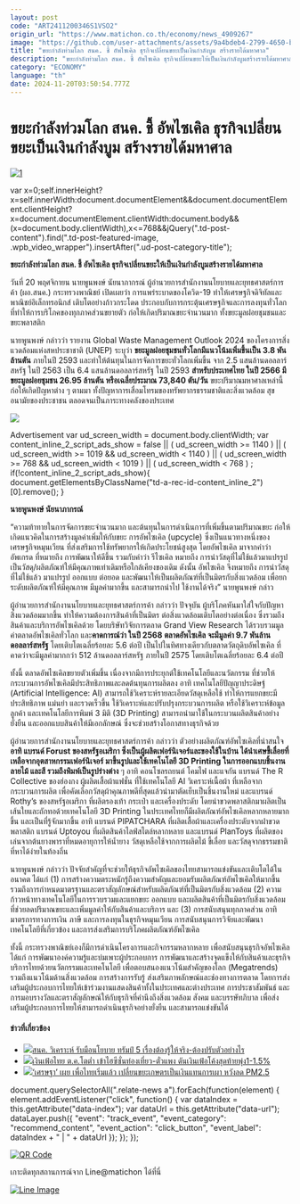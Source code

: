 ```yaml
---
layout: post
code: "ART2411200346S1VSO2"
origin_url: "https://www.matichon.co.th/economy/news_4909267"
image: "https://github.com/user-attachments/assets/9a4bdeb4-2799-4650-b79e-a9853a34bdff"
title: "ขยะกำลังท่วมโลก สนค. ชี้ อัพไซเคิล ธุรกิจเปลี่ยนขยะเป็นเงินกำลังบูม สร้างรายได้มหาศาล"
description: "ขยะกำลังท่วมโลก สนค. ชี้ อัพไซเคิล ธุรกิจเปลี่ยนขยะให้เป็นเงินกำลังบูมสร้างรายได้มหาศาล"
category: "ECONOMY"
language: "th"
date: 2024-11-20T03:50:54.777Z
---
```


# ขยะกำลังท่วมโลก สนค. ชี้ อัพไซเคิล ธุรกิจเปลี่ยนขยะเป็นเงินกำลังบูม สร้างรายได้มหาศาล

[![](https://www.matichon.co.th/wp-content/uploads/2024/11/1-254.jpg "1")](https://www.matichon.co.th/wp-content/uploads/2024/11/1-254.jpg)

var x=0;self.innerHeight?x=self.innerWidth:document.documentElement&&document.documentElement.clientHeight?x=document.documentElement.clientWidth:document.body&&(x=document.body.clientWidth),x<=768&&jQuery(".td-post-content").find(".td-post-featured-image, .wpb\_video\_wrapper").insertAfter(".ud-post-category-title");

**ขยะกำลังท่วมโลก สนค. ชี้ อัพไซเคิล ธุรกิจเปลี่ยนขยะให้เป็นเงินกำลังบูมสร้างรายได้มหาศาล**

วันที่ 20 พฤศจิกายน นายพูนพงษ์ นัยนาภากรณ์ ผู้อำนวยการสำนักงานนโยบายและยุทธศาสตร์การค้า (ผอ.สนค.) กระทรวงพาณิชย์ เปิดเผยว่า การแพร่ระบาดของโควิด-19 ทำให้เศรษฐกิจดิจิทัลและพาณิชย์อิเล็กทรอนิกส์ เติบโตอย่างก้าวกระโดด ประกอบกับการกระตุ้นเศรษฐกิจและการลงทุนทั่วโลกที่ทำให้การบริโภคของทุกภาคส่วนขยายตัว ก่อให้เกิดปริมาณขยะจำนวนมาก ทั้งขยะมูลฝอยชุมชนและขยะพลาสติก

นายพูนพงษ์ กล่าวว่า รายงาน Global Waste Management Outlook 2024 ของโครงการสิ่งแวดล้อมแห่งสหประชาชาติ (UNEP) ระบุว่า **ขยะมูลฝอยชุมชนทั่วโลกมีแนวโน้มเพิ่มขึ้นเป็น 3.8 พันล้านตัน** ภายในปี 2593 และทำให้ต้นทุนในการจัดการขยะทั่วโลกเพิ่มขึ้น จาก 2.5 แสนล้านดอลลาร์สหรัฐ ในปี 2563 เป็น 6.4 แสนล้านดอลลาร์สหรัฐ ในปี 2593 **สำหรับประเทศไทย ในปี 2566 มีขยะมูลฝอยชุมชน 26.95 ล้านตัน หรือเฉลี่ยประมาณ 73,840 ตัน/วัน** ขยะปริมาณมหาศาลเหล่านี้ก่อให้เกิดปัญหาต่าง ๆ ตามมา ทั้งปัญหาการเสื่อมโทรมของทรัพยากรธรรมชาติและสิ่งแวดล้อม สุขอนามัยของประชาชน ตลอดจนเป็นภาระทางคลังของประเทศ

![](https://www.matichon.co.th/wp-content/uploads/2024/11/LINE_ALBUM_2567.10.03-รูปส่งนักข่าว_241003_12_0_0.jpg)

Advertisement var ud\_screen\_width = document.body.clientWidth; var content\_inline\_2\_script\_ads\_show = false || ( ud\_screen\_width >= 1140 ) || ( ud\_screen\_width >= 1019 && ud\_screen\_width < 1140 ) || ( ud\_screen\_width >= 768 && ud\_screen\_width < 1019 ) || ( ud\_screen\_width < 768 ) ; if(!content\_inline\_2\_script\_ads\_show){ document.getElementsByClassName("td-a-rec-id-content\_inline\_2")\[0\].remove(); }

**นายพูนพงษ์ นัยนาภากรณ์**

“ความท้าทายในการจัดการขยะจำนวนมาก และต้นทุนในการดำเนินการที่เพิ่มขึ้นตามปริมาณขยะ ก่อให้เกิดแนวคิดในการสร้างมูลค่าเพิ่มให้กับขยะ การอัพไซเคิล (upcycle) ซึ่งเป็นแนวทางหนึ่งของเศรษฐกิจหมุนเวียน ที่ส่งเสริมการใช้ทรัพยากรให้เกิดประโยชน์สูงสุด โดยอัพไซเคิล มาจากคำว่า อัพเกรด ที่หมายถึง การพัฒนาให้ดีขึ้น รวมกับคำว่า รีไซเคิล หมายถึง การนำวัสดุที่ไม่ใช้แล้วมาแปรรูปเป็นวัสดุ/ผลิตภัณฑ์ให้มีคุณภาพเท่าเดิมหรือใกล้เคียงของเดิม ดังนั้น อัพไซเคิล จึงหมายถึง การนำวัสดุที่ไม่ใช้แล้ว มาแปรรูป ออกแบบ ต่อยอด และพัฒนาให้เป็นผลิตภัณฑ์ที่เป็นมิตรกับสิ่งแวดล้อม เพื่อยกระดับผลิตภัณฑ์ให้มีคุณภาพ มีมูลค่ามากขึ้น และสามารถนำไป ใช้งานได้จริง” นายพูนพงษ์ กล่าว

ผู้อำนวยการสำนักงานนโยบายและยุทธศาสตร์การค้า กล่าวว่า ปัจจุบัน ผู้บริโภคหันมาใส่ใจกับปัญหาสิ่งแวดล้อมมากขึ้น ทำให้ความต้องการสินค้าที่เป็นมิตร ต่อสิ่งแวดล้อมเติบโตอย่างต่อเนื่อง ซึ่งรวมถึงสินค้าและบริการอัพไซเคิลด้วย โดยบริษัทวิจัยการตลาด Grand View Research ได้รวบรวมมูลค่าตลาดอัพไซเคิลทั่วโลก และ**คาดการณ์ว่า ในปี 2568 ตลาดอัพไซเคิล จะมีมูลค่า 9.7 พันล้านดอลลาร์สหรัฐ** โดยเติบโตเฉลี่ยร้อยละ 5.6 ต่อปี เป็นไปในทิศทางเดียวกับตลาดวัตถุดิบอัพไซเคิล ที่คาดว่าจะมีมูลค่ามากกว่า 512 ล้านดอลลาร์สหรัฐ ภายในปี 2575 โดยเติบโตเฉลี่ยร้อยละ 6.4 ต่อปี

ทั้งนี้ ตลาดอัพไซเคิลขยายตัวเพิ่มขึ้น เนื่องจากมีการประยุกต์ใช้เทคโนโลยีและนวัตกรรม ที่ช่วยให้กระบวนการอัพไซเคิลมีประสิทธิภาพและลดต้นทุนการผลิตลง อาทิ เทคโนโลยีปัญญาประดิษฐ์ (Artificial Intelligence: AI) สามารถใช้วิเคราะห์รายละเอียดวัสดุเหลือใช้ ทำให้การแยกขยะมีประสิทธิภาพ แม่นยำ และรวดเร็วขึ้น ใช้วิเคราะห์และปรับปรุงกระบวนการผลิต หรือใช้วิเคราะห์ข้อมูลลูกค้า และเทคโนโลยีการพิมพ์ 3 มิติ (3D Printing) สามารถนำมาใช้ในกระบวนผลิตสินค้าอย่างยั่งยืน และออกแบบสินค้าให้มีเอกลักษณ์ ซึ่งจะช่วยสร้างโอกาสทางธุรกิจด้วย

ผู้อำนวยการสำนักงานนโยบายและยุทธศาสตร์การค้า กล่าวว่า ตัวอย่างผลิตภัณฑ์อัพไซเคิลที่น่าสนใจ **อาทิ แบรนด์ Forust ของสหรัฐอเมริกา ซึ่งเป็นผู้ผลิตเฟอร์นิเจอร์และของใช้ในบ้าน ได้นำเศษขี้เลื่อยที่เหลือจากอุตสาหกรรมเฟอร์นิเจอร์ มาขึ้นรูปและใช้เทคโนโลยี 3D Printing ในการออกแบบชิ้นงาน ลายไม้ และสี รวมถึงพิมพ์เป็นรูปร่างต่าง** ๆ อาทิ คอนโซลรถยนต์ โคมไฟ และแจกัน แบรนด์ The R Collective ของฮ่องกง ผู้ผลิตเสื้อผ้าแฟชั่น ที่ใช้เทคโนโลยี AI วิเคราะห์เนื้อผ้า ที่เหลือจากกระบวนการผลิต เพื่อคัดเลือกวัสดุผ้าคุณภาพดีที่สุดแล้วนำมาตัดเย็บเป็นชิ้นงานใหม่ และแบรนด์ Rothy’s ของสหรัฐอเมริกา ที่ผลิตรองเท้า กระเป๋า และเครื่องประดับ โดยนำขวดพลาสติกมาผลิตเป็นเส้นใยและถักทอด้วยเทคโนโลยี 3D Printing ในประเทศไทยก็มีผลิตภัณฑ์อัพไซเคิลหลากหลายมากขึ้น และเป็นที่รู้จักมากขึ้น อาทิ แบรนด์ PIPATCHARA ที่ผลิตเสื้อผ้าและเครื่องประดับจากฝาขวดพลาสติก แบรนด์ Uptoyou ที่ผลิตสินค้าไลฟ์สไตล์หลากหลาย และแบรนด์ PlanToys ที่ผลิตของเล่นจากต้นยางพาราที่หมดอายุการให้น้ำยาง วัสดุเหลือใช้จากการผลิตไม้ ขี้เลื่อย และวัสดุจากธรรมชาติที่หาได้ง่ายในท้องถิ่น

นายพูนพงษ์ กล่าวว่า ปัจจัยสำคัญที่จะช่วยให้ธุรกิจอัพไซเคิลของไทยสามารถแข่งขันและเติบโตได้ในอนาคต ได้แก่ (1) การสร้างความตระหนักรู้ถึงความสำคัญและยอมรับผลิตภัณฑ์อัพไซเคิลให้มากขึ้น รวมถึงการกำหนดมาตรฐานและตราสัญลักษณ์สำหรับผลิตภัณฑ์ที่เป็นมิตรกับสิ่งแวดล้อม (2) ความก้าวหน้าทางเทคโนโลยีในการรวบรวมและแยกขยะ ออกแบบ และผลิตสินค้าที่เป็นมิตรกับสิ่งแวดล้อม ที่ช่วยลดปริมาณขยะและเพิ่มมูลค่าให้กับสินค้าและบริการ และ (3) การสนับสนุนทุกภาคส่วน อาทิ มาตรการทางการเงิน ภาษี และการลงทุนในธุรกิจหมุนเวียน การสนับสนุนการวิจัยและพัฒนาเทคโนโลยีที่เกี่ยวข้อง และการส่งเสริมการบริโภคผลิตภัณฑ์อัพไซเคิล

ทั้งนี้ กระทรวงพาณิชย์เองก็มีการดำเนินโครงการและกิจกรรมหลากหลาย เพื่อสนับสนุนธุรกิจอัพไซเคิล ได้แก่ การพัฒนาองค์ความรู้และบ่มเพาะผู้ประกอบการ การพัฒนาและสร้างจุดแข็งให้กับสินค้าและธุรกิจบริการไทยด้วยนวัตกรรมและเทคโนโลยี เพื่อตอบสนองแนวโน้มสำคัญของโลก (Megatrends) รวมถึงแนวโน้มด้านสิ่งแวดล้อม การสร้างการรับรู้ ส่งเสริมภาพลักษณ์และช่องทางการตลาด โดยการส่งเสริมผู้ประกอบการไทยให้เข้าร่วมงานแสดงสินค้าทั้งในประเทศและต่างประเทศ การประชาสัมพันธ์ และการมอบรางวัลและตราสัญลักษณ์ให้กับธุรกิจที่คำนึงถึงสิ่งแวดล้อม สังคม และบรรษัทภิบาล เพื่อส่งเสริมผู้ประกอบการไทยให้สามารถดำเนินธุรกิจอย่างยั่งยืน และสามารถแข่งขันได้

#### ข่าวที่เกี่ยวข้อง

*   [![](https://www.matichon.co.th/wp-content/uploads/2024/11/1-114.jpg)สนค. วิเคราะห์ รับมือนโยบาย ทรัมป์ 5 เรื่องต้องรู้ให้จริง-ต้องปรับตัวอย่างไร](https://www.matichon.co.th/economy/news_4889955)
*   [![](https://www.matichon.co.th/wp-content/uploads/2024/11/1-68.jpg)เงินเฟ้อไทย ต.ค.โตต่ำ เข้าไฮซีซั่นท่องเที่ยว-ตั๋วแพง ดันเงินเฟ้อโค้งสุดท้ายพุ่ง1-1.5%](https://www.matichon.co.th/economy/news_4884690)
*   [![](https://www.matichon.co.th/wp-content/uploads/2023/06/ปก-เศรษฐา.jpg)‘เศรษฐา’ เผย เพื่อไทยเริ่มแล้ว เปลี่ยนขยะเกษตรเป็นเงินแทนการเผา หวังลด PM2.5](https://www.matichon.co.th/politics/news_4028378)

document.querySelectorAll(".relate-news a").forEach(function(element) { element.addEventListener("click", function() { var dataIndex = this.getAttribute("data-index"); var dataUrl = this.getAttribute("data-url"); dataLayer.push({ "event": "track\_event", "event\_category": "recommend\_content", "event\_action": "click\_button", "event\_label": dataIndex + " | " + dataUrl }); }); });

[![QR Code](https://www.matichon.co.th/wp-content/uploads/2023/07/wob1371z.jpg)](https://lin.ee/ht0nDxX)

เกาะติดทุกสถานการณ์จาก Line@matichon ได้ที่นี่

[![Line Image](https://www.matichon.co.th/wp-content/uploads/2023/07/th.png)](https://lin.ee/ht0nDxX)